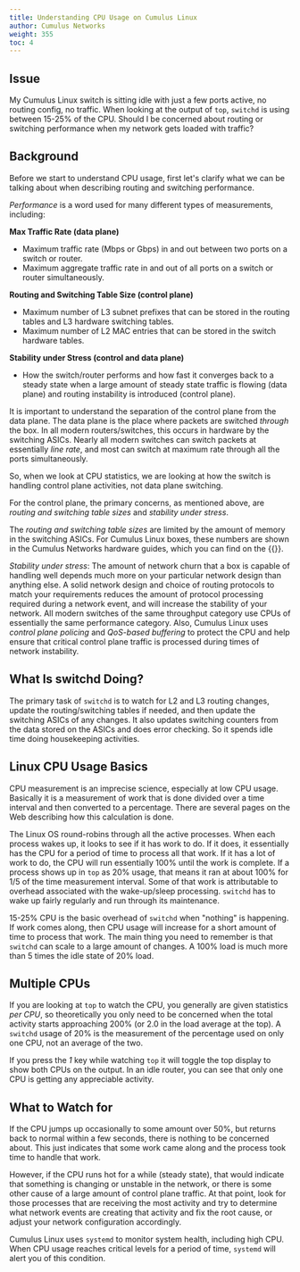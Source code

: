 ```yaml
---
title: Understanding CPU Usage on Cumulus Linux
author: Cumulus Networks
weight: 355
toc: 4
---
```


## Issue

My Cumulus Linux switch is sitting idle with just a few ports active, no
routing config, no traffic. When looking at the output of `top`,
`switchd` is using between 15-25% of the CPU. Should I be concerned
about routing or switching performance when my network gets loaded with
traffic?

## Background

Before we start to understand CPU usage, first let's clarify what we can
be talking about when describing routing and switching performance.

*Performance* is a word used for many different types of measurements, including:

**Max Traffic Rate (data plane)**

  - Maximum traffic rate (Mbps or Gbps) in and out between two ports on a switch or router.
  - Maximum aggregate traffic rate in and out of all ports on a switch or router simultaneously.

**Routing and Switching Table Size (control plane)**

  - Maximum number of L3 subnet prefixes that can be stored in the routing tables and L3 hardware switching tables.
  - Maximum number of L2 MAC entries that can be stored in the switch hardware tables.

**Stability under Stress (control and data plane)**

  - How the switch/router performs and how fast it converges back to a steady state when a large amount of steady state traffic is flowing (data plane) and routing instability is introduced (control plane).

It is important to understand the separation of the control plane from
the data plane. The data plane is the place where packets are switched
*through* the box. In all modern routers/switches, this occurs in
hardware by the switching ASICs. Nearly all modern switches can switch
packets at essentially *line rate*, and most can switch at maximum rate
through all the ports simultaneously.

So, when we look at CPU statistics, we are looking at how the switch is
handling control plane activities, not data plane switching.

For the control plane, the primary concerns, as mentioned above, are
*routing and switching table sizes* and *stability under stress*.

The *routing and switching table sizes* are limited by the amount of memory in the switching ASICs. For Cumulus Linux boxes, these numbers are shown in the Cumulus Networks hardware guides, which you can find on the {{<exlink url="https://cumulusnetworks.com/hcl/" text="hardware compatibility list">}}.

*Stability under stress*: The amount of network churn that a box is
capable of handling well depends much more on your particular network
design than anything else. A solid network design and choice of routing
protocols to match your requirements reduces the amount of protocol
processing required during a network event, and will increase the
stability of your network. All modern switches of the same throughput
category use CPUs of essentially the same performance category. Also,
Cumulus Linux uses *control plane policing* and *QoS-based buffering* to
protect the CPU and help ensure that critical control plane traffic is
processed during times of network instability.

## What Is switchd Doing?

The primary task of `switchd` is to watch for L2 and L3 routing changes,
update the routing/switching tables if needed, and then update the
switching ASICs of any changes. It also updates switching counters from
the data stored on the ASICs and does error checking. So it spends idle
time doing housekeeping activities.

## Linux CPU Usage Basics

CPU measurement is an imprecise science, especially at low CPU usage.
Basically it is a measurement of work that is done divided over a time
interval and then converted to a percentage. There are several pages on
the Web describing how this calculation is done.

The Linux OS round-robins through all the active processes. When each
process wakes up, it looks to see if it has work to do. If it does, it
essentially has the CPU for a period of time to process all that work.
If it has a lot of work to do, the CPU will run essentially 100% until
the work is complete. If a process shows up in `top` as 20% usage, that
means it ran at about 100% for 1/5 of the time measurement interval.
Some of that work is attributable to overhead associated with the
wake-up/sleep processing. `switchd` has to wake up fairly regularly and
run through its maintenance.

15-25% CPU is the basic overhead of `switchd` when "nothing" is
happening. If work comes along, then CPU usage will increase for a short
amount of time to process that work. The main thing you need to remember
is that `switchd` can scale to a large amount of changes. A 100% load is
much more than 5 times the idle state of 20% load.

## Multiple CPUs

If you are looking at `top` to watch the CPU, you generally are given
statistics *per CPU*, so theoretically you only need to be concerned
when the total activity starts approaching 200% (or 2.0 in the load
average at the top). A `switchd` usage of 20% is the measurement of the
percentage used on only one CPU, not an average of the two.

If you press the *1* key while watching `top` it will toggle the top
display to show both CPUs on the output. In an idle router, you can see
that only one CPU is getting any appreciable activity.

## What to Watch for

If the CPU jumps up occasionally to some amount over 50%, but returns
back to normal within a few seconds, there is nothing to be concerned
about. This just indicates that some work came along and the process
took time to handle that work.

However, if the CPU runs hot for a while (steady state), that would
indicate that something is changing or unstable in the network, or there
is some other cause of a large amount of control plane traffic. At that
point, look for those processes that are receiving the most activity and
try to determine what network events are creating that activity and fix
the root cause, or adjust your network configuration accordingly.

Cumulus Linux uses `systemd` to monitor system health, including high CPU.
When CPU usage reaches critical levels for a period of time, `systemd`
will alert you of this condition.
